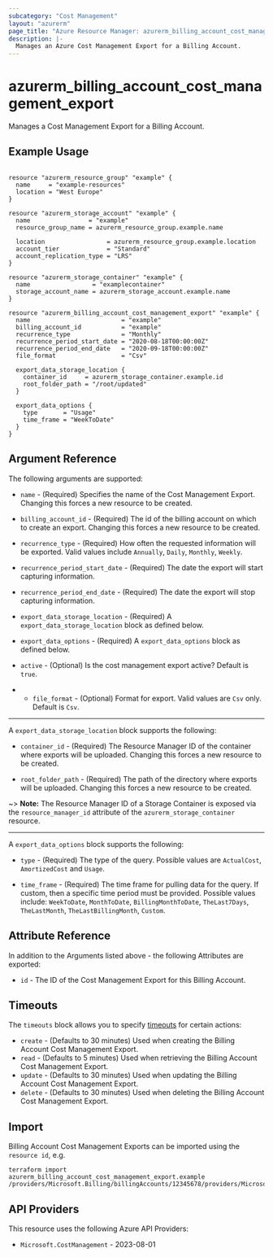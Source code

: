 ```yaml
---
subcategory: "Cost Management"
layout: "azurerm"
page_title: "Azure Resource Manager: azurerm_billing_account_cost_management_export"
description: |-
  Manages an Azure Cost Management Export for a Billing Account.
---
```


# azurerm_billing_account_cost_management_export

Manages a Cost Management Export for a Billing Account.

## Example Usage

```hcl

resource "azurerm_resource_group" "example" {
  name     = "example-resources"
  location = "West Europe"
}

resource "azurerm_storage_account" "example" {
  name                = "example"
  resource_group_name = azurerm_resource_group.example.name

  location                 = azurerm_resource_group.example.location
  account_tier             = "Standard"
  account_replication_type = "LRS"
}

resource "azurerm_storage_container" "example" {
  name                 = "examplecontainer"
  storage_account_name = azurerm_storage_account.example.name
}

resource "azurerm_billing_account_cost_management_export" "example" {
  name                         = "example"
  billing_account_id           = "example"
  recurrence_type              = "Monthly"
  recurrence_period_start_date = "2020-08-18T00:00:00Z"
  recurrence_period_end_date   = "2020-09-18T00:00:00Z"
  file_format                  = "Csv"

  export_data_storage_location {
    container_id     = azurerm_storage_container.example.id
    root_folder_path = "/root/updated"
  }

  export_data_options {
    type       = "Usage"
    time_frame = "WeekToDate"
  }
}
```

## Argument Reference

The following arguments are supported:

* `name` - (Required) Specifies the name of the Cost Management Export. Changing this forces a new resource to be created.

* `billing_account_id` - (Required) The id of the billing account on which to create an export. Changing this forces a new resource to be created.

* `recurrence_type` - (Required) How often the requested information will be exported. Valid values include `Annually`, `Daily`, `Monthly`, `Weekly`.

* `recurrence_period_start_date` - (Required) The date the export will start capturing information.

* `recurrence_period_end_date` - (Required) The date the export will stop capturing information.

* `export_data_storage_location` - (Required) A `export_data_storage_location` block as defined below.

* `export_data_options` - (Required) A `export_data_options` block as defined below.

* `active` - (Optional) Is the cost management export active? Default is `true`.

* * `file_format` - (Optional) Format for export. Valid values are `Csv` only. Default is `Csv`.

---

A `export_data_storage_location` block supports the following:

* `container_id` - (Required) The Resource Manager ID of the container where exports will be uploaded. Changing this forces a new resource to be created.

* `root_folder_path` - (Required) The path of the directory where exports will be uploaded. Changing this forces a new resource to be created.

~> **Note:** The Resource Manager ID of a Storage Container is exposed via the `resource_manager_id` attribute of the `azurerm_storage_container` resource.

---

A `export_data_options` block supports the following:

* `type` - (Required) The type of the query. Possible values are `ActualCost`, `AmortizedCost` and `Usage`.

* `time_frame` - (Required) The time frame for pulling data for the query. If custom, then a specific time period must be provided. Possible values include: `WeekToDate`, `MonthToDate`, `BillingMonthToDate`, `TheLast7Days`, `TheLastMonth`, `TheLastBillingMonth`, `Custom`.

## Attribute Reference

In addition to the Arguments listed above - the following Attributes are exported:

* `id` - The ID of the Cost Management Export for this Billing Account.

## Timeouts

The `timeouts` block allows you to specify [timeouts](https://developer.hashicorp.com/terraform/language/resources/configure#define-operation-timeouts) for certain actions:

* `create` - (Defaults to 30 minutes) Used when creating the Billing Account Cost Management Export.
* `read` - (Defaults to 5 minutes) Used when retrieving the Billing Account Cost Management Export.
* `update` - (Defaults to 30 minutes) Used when updating the Billing Account Cost Management Export.
* `delete` - (Defaults to 30 minutes) Used when deleting the Billing Account Cost Management Export.

## Import

Billing Account Cost Management Exports can be imported using the `resource id`, e.g.

```shell
terraform import azurerm_billing_account_cost_management_export.example /providers/Microsoft.Billing/billingAccounts/12345678/providers/Microsoft.CostManagement/exports/export1
```

## API Providers
<!-- This section is generated, changes will be overwritten -->
This resource uses the following Azure API Providers:

* `Microsoft.CostManagement` - 2023-08-01
